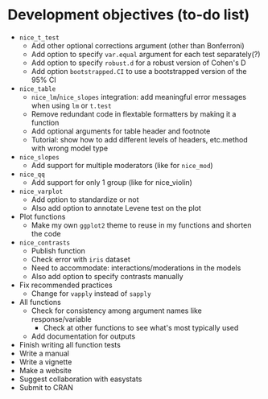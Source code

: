 # Development objectives (to-do list)
* `nice_t_test`
    * Add other optional corrections argument (other than Bonferroni)
    * Add option to specify `var.equal` argument for each test separately(?)
    * Add option to specify `robust.d` for a robust version of Cohen's D
    * Add option `bootstrapped.CI` to use a bootstrapped version of the 95% CI
* `nice_table`
    * `nice_lm`/`nice_slopes` integration: add meaningful error messages when using `lm` or `t.test`
    * Remove redundant code in flextable formatters by making it a function
    * Add optional arguments for table header and footnote
    * Tutorial: show how to add different levels of headers, etc.method with wrong model type
* `nice_slopes`
    * Add support for multiple moderators (like for `nice_mod`)
* `nice_qq`
    * Add support for only 1 group (like for nice_violin)
* `nice_varplot`
    * Add option to standardize or not
    * Also add option to annotate Levene test on the plot
* Plot functions
    * Make my own `ggplot2` theme to reuse in my functions and shorten the code
* `nice_contrasts`
    * Publish function
    * Check error with `iris` dataset
    * Need to accommodate: interactions/moderations in the models
    * Also add option to specify contrasts manually
* Fix recommended practices
    * Change for `vapply` instead of `sapply`
* All functions
    * Check for consistency among argument names like response/variable
        * Check at other functions to see what's most typically used
    * Add documentation for outputs
* Finish writing all function tests
* Write a manual
* Write a vignette
* Make a website
* Suggest collaboration with easystats
* Submit to CRAN
